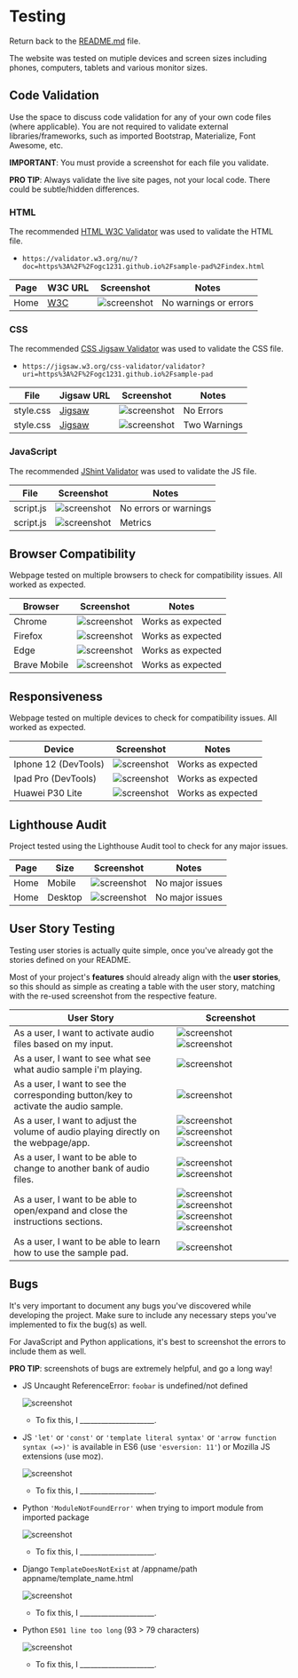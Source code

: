 # Testing

Return back to the [README.md](README.md) file.

The website was tested on mutiple devices and screen sizes including phones, computers, tablets and various monitor sizes.

## Code Validation

Use the space to discuss code validation for any of your own code files (where applicable).
You are not required to validate external libraries/frameworks, such as imported Bootstrap, Materialize, Font Awesome, etc.

**IMPORTANT**: You must provide a screenshot for each file you validate.

**PRO TIP**: Always validate the live site pages, not your local code. There could be subtle/hidden differences.

### HTML

The recommended [HTML W3C Validator](https://validator.w3.org) was used to validate the HTML file.

- `https://validator.w3.org/nu/?doc=https%3A%2F%2Fogc1231.github.io%2Fsample-pad%2Findex.html`

| Page | W3C URL | Screenshot | Notes |
| --- | --- | --- | --- |
| Home | [W3C](https://validator.w3.org/nu/?doc=https%3A%2F%2Fogc1231.github.io%2Fsample-pad%2Findex.html) | ![screenshot](https://github.com/ogc1231/sample-pad/blob/main/documentation/testing/html-validation.png) | No warnings or errors |

### CSS

The recommended [CSS Jigsaw Validator](https://jigsaw.w3.org/css-validator) was used to validate the CSS file.

- `https://jigsaw.w3.org/css-validator/validator?uri=https%3A%2F%2Fogc1231.github.io%2Fsample-pad`

| File | Jigsaw URL | Screenshot | Notes |
| --- | --- | --- | --- |
| style.css | [Jigsaw](https://jigsaw.w3.org/css-validator/validator?uri=https%3A%2F%2Fogc1231.github.io%2Fsample-pad) | ![screenshot](https://github.com/ogc1231/sample-pad/blob/main/documentation/testing/css-validation.png) | No Errors |
| style.css | [Jigsaw](https://jigsaw.w3.org/css-validator/validator?uri=https%3A%2F%2Fogc1231.github.io%2Fsample-pad) | ![screenshot](https://github.com/ogc1231/sample-pad/blob/main/documentation/testing/css-warnings.png) | Two Warnings |


### JavaScript

The recommended [JShint Validator](https://jshint.com) was used to validate the JS file.

| File | Screenshot | Notes |
| --- | --- | --- |
| script.js | ![screenshot](https://github.com/ogc1231/sample-pad/blob/main/documentation/testing/jshint.png) | No errors or warnings |
| script.js | ![screenshot](https://github.com/ogc1231/sample-pad/blob/main/documentation/testing/jshint-metrics.png) | Metrics |

## Browser Compatibility

Webpage tested on multiple browsers to check for compatibility issues. All worked as expected.

| Browser | Screenshot | Notes |
| --- | --- | --- |
| Chrome | ![screenshot](https://github.com/ogc1231/sample-pad/blob/main/documentation/testing/chrome.png) | Works as expected |
| Firefox | ![screenshot](https://github.com/ogc1231/sample-pad/blob/main/documentation/testing/firefox.png) | Works as expected |
| Edge | ![screenshot](https://github.com/ogc1231/sample-pad/blob/main/documentation/testing/edge.png) | Works as expected |
| Brave Mobile | ![screenshot](https://github.com/ogc1231/sample-pad/blob/main/documentation/testing/brave-plite.png) | Works as expected |

## Responsiveness

Webpage tested on multiple devices to check for compatibility issues. All worked as expected.

| Device | Screenshot | Notes |
| --- | --- | --- |
| Iphone 12 (DevTools) | ![screenshot](https://github.com/ogc1231/sample-pad/blob/main/documentation/testing/iphone12.png) | Works as expected |
| Ipad Pro (DevTools) | ![screenshot](https://github.com/ogc1231/sample-pad/blob/main/documentation/testing/ipadpro.png) | Works as expected |
| Huawei P30 Lite | ![screenshot](https://github.com/ogc1231/sample-pad/blob/main/documentation/testing/brave-plite.png) | Works as expected |


## Lighthouse Audit

Project tested using the Lighthouse Audit tool to check for any major issues.

| Page | Size | Screenshot | Notes |
| --- | --- | --- | --- |
| Home | Mobile | ![screenshot](documentation/lighthouse-home-mobile.png) | No major issues |
| Home | Desktop | ![screenshot](https://github.com/ogc1231/sample-pad/blob/main/documentation/testing/lighthouse-desktop.png) | No major issues |

## User Story Testing

Testing user stories is actually quite simple, once you've already got the stories defined on your README.

Most of your project's **features** should already align with the **user stories**,
so this should as simple as creating a table with the user story, matching with the re-used screenshot
from the respective feature.

| User Story | Screenshot |
| --- | --- |
| As a user, I want to activate audio files based on my input. | ![screenshot](https://github.com/ogc1231/sample-pad/blob/main/documentation/testing/active.png) ![screenshot](https://github.com/ogc1231/sample-pad/blob/main/documentation/testing/mouse.png) |
| As a user, I want to see what see what audio sample i'm playing.  | ![screenshot](https://github.com/ogc1231/sample-pad/blob/main/documentation/testing/pad-button-grid.png) |
| As a user, I want to see the corresponding button/key to activate the audio sample. | ![screenshot](https://github.com/ogc1231/sample-pad/blob/main/documentation/testing/pad-button-grid.png) |
| As a user, I want to adjust the volume of audio playing directly on the webpage/app. | ![screenshot](https://github.com/ogc1231/sample-pad/blob/main/documentation/testing/volume-slider-full.png) ![screenshot](https://github.com/ogc1231/sample-pad/blob/main/documentation/testing/volume-slider.png) ![screenshot](https://github.com/ogc1231/sample-pad/blob/main/documentation/testing/volume-slider-lowest.png) |
| As a user, I want to be able to change to another bank of audio files.| ![screenshot](https://github.com/ogc1231/sample-pad/blob/main/documentation/testing/checkbox-engaged.png) ![screenshot](https://github.com/ogc1231/sample-pad/blob/main/documentation/testing/checkbox.png) |
| As a user, I want to be able to open/expand and close the instructions sections. | ![screenshot](https://github.com/ogc1231/sample-pad/blob/main/documentation/testing/instructions-one-closed.png) ![screenshot](https://github.com/ogc1231/sample-pad/blob/main/documentation/testing/q1-open.png) ![screenshot](https://github.com/ogc1231/sample-pad/blob/main/documentation/testing/instructions-two-closed.png) ![screenshot](https://github.com/ogc1231/sample-pad/blob/main/documentation/testing/q2-open.png) |
| As a user, I want to be able to learn how to use the sample pad. | ![screenshot](https://github.com/ogc1231/sample-pad/blob/main/documentation/testing/q2-open.png) |

## Bugs

It's very important to document any bugs you've discovered while developing the project.
Make sure to include any necessary steps you've implemented to fix the bug(s) as well.

For JavaScript and Python applications, it's best to screenshot the errors to include them as well.

**PRO TIP**: screenshots of bugs are extremely helpful, and go a long way!

- JS Uncaught ReferenceError: `foobar` is undefined/not defined

    ![screenshot](documentation/bug01.png)

    - To fix this, I _____________________.

- JS `'let'` or `'const'` or `'template literal syntax'` or `'arrow function syntax (=>)'` is available in ES6 (use `'esversion: 11'`) or Mozilla JS extensions (use moz).

    ![screenshot](documentation/bug02.png)

    - To fix this, I _____________________.

- Python `'ModuleNotFoundError'` when trying to import module from imported package

    ![screenshot](documentation/bug03.png)

    - To fix this, I _____________________.

- Django `TemplateDoesNotExist` at /appname/path appname/template_name.html

    ![screenshot](documentation/bug04.png)

    - To fix this, I _____________________.

- Python `E501 line too long` (93 > 79 characters)

    ![screenshot](documentation/bug04.png)

    - To fix this, I _____________________.
